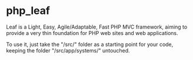 # php_leaf
Leaf is a Light, Easy, Agile/Adaptable, Fast PHP MVC framework, aiming to provide a very thin foundation for PHP web sites and web applications.

To use it, just take the "/src/" folder as a starting point for your code, keeping the folder "/src/app/systems/" untouched.


